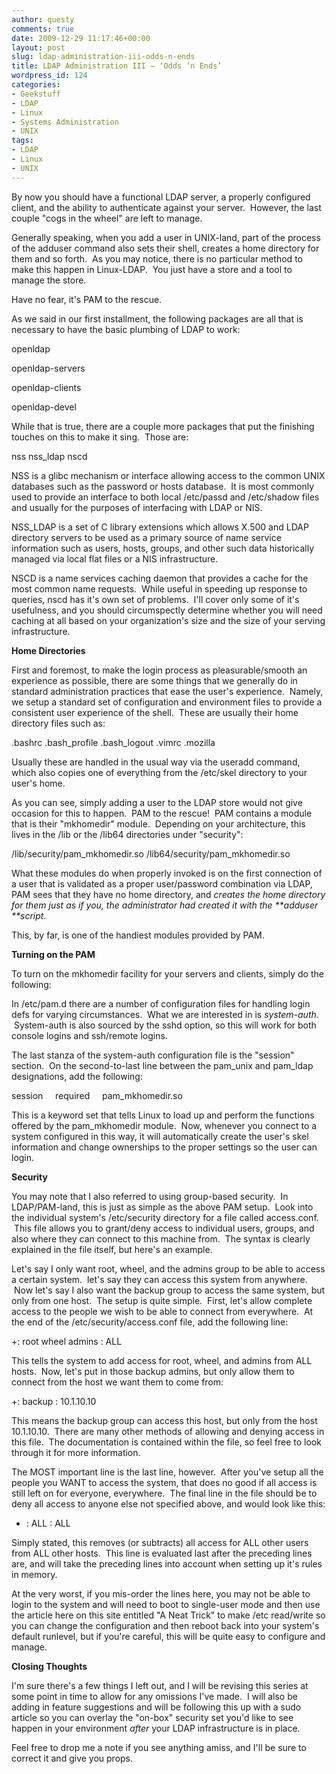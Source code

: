 ```yaml
---
author: questy
comments: true
date: 2009-12-29 11:17:46+00:00
layout: post
slug: ldap-administration-iii-odds-n-ends
title: LDAP Administration III – ‘Odds ‘n Ends’
wordpress_id: 124
categories:
- Geekstuff
- LDAP
- Linux
- Systems Administration
- UNIX
tags:
- LDAP
- Linux
- UNIX
---
```


By now you should have a functional LDAP server, a properly configured client, and the ability to authenticate against your server.  However, the last couple "cogs in the wheel" are left to manage.

Generally speaking, when you add a user in UNIX-land, part of the process of the adduser command also sets their shell, creates a home directory for them and so forth.  As you may notice, there is no particular method to make this happen in Linux-LDAP.  You just have a store and a tool to manage the store.

Have no fear, it's PAM to the rescue.

As we said in our first installment, the following packages are all that is necessary to have the basic plumbing of LDAP to work:


openldap




openldap-servers




openldap-clients




openldap-devel


While that is true, there are a couple more packages that put the finishing touches on this to make it sing.  Those are:

nss
nss_ldap
nscd

NSS is a glibc mechanism or interface allowing access to the common UNIX databases such as the password or hosts database.  It is most commonly used to provide an interface to both local /etc/passd and /etc/shadow files and usually for the purposes of interfacing with LDAP or NIS.

NSS_LDAP is a set of C library extensions which allows X.500 and LDAP directory servers to be used as a primary source of name service information such as users, hosts, groups, and other such data historically managed via local flat files or a NIS infrastructure.

NSCD is a name services caching daemon that provides a cache for the most common name requests.  While useful in speeding up response to queries, nscd has it's own set of problems.  I'll cover only some of it's usefulness, and you should circumspectly determine whether you will need caching at all based on your organization's size and the size of your serving infrastructure.

**Home Directories**

First and foremost, to make the login process as pleasurable/smooth an experience as possible, there are some things that we generally do in standard administration practices that ease the user's experience.  Namely, we setup a standard set of configuration and environment files to provide a consistent user experience of the shell.  These are usually their home directory files such as:

.bashrc
.bash_profile
.bash_logout
.vimrc
.mozilla

Usually these are handled in the usual way via the useradd command, which also copies one of everything from the /etc/skel directory to your user's home.

As you can see, simply adding a user to the LDAP store would not give occasion for this to happen.  PAM to the rescue!  PAM contains a module that is their "mkhomedir" module.  Depending on your architecture, this lives in the /lib or the /lib64 directories under "security":

/lib/security/pam_mkhomedir.so
/lib64/security/pam_mkhomedir.so

What these modules do when properly invoked is on the first connection of a user that is validated as a proper user/password combination via LDAP, PAM sees that they have no home directory, and _creates the home directory for them just as if you, the administrator had created it with the **adduser **script._

This, by far, is one of the handiest modules provided by PAM.

**Turning on the PAM**

To turn on the mkhomedir facility for your servers and clients, simply do the following:

In /etc/pam.d there are a number of configuration files for handling login defs for varying circumstances.  What we are interested in is _system-auth_.  System-auth is also sourced by the sshd option, so this will work for both console logins and ssh/remote logins.

The last stanza of the system-auth configuration file is the "session" section.  On the second-to-last line between the pam_unix and pam_ldap designations, add the following:

session     required     pam_mkhomedir.so

This is a keyword set that tells Linux to load up and perform the functions offered by the pam_mkhomedir module.  Now, whenever you connect to a system configured in this way, it will automatically create the user's skel information and change ownerships to the proper settings so the user can login.

**Security**

You may note that I also referred to using group-based security.  In LDAP/PAM-land, this is just as simple as the above PAM setup.  Look into the individual system's /etc/security directory for a file called access.conf.  This file allows you to grant/deny access to individual users, groups, and also where they can connect to this machine from.  The syntax is clearly explained in the file itself, but here's an example.

Let's say I only want root, wheel, and the admins group to be able to access a certain system.  let's say they can access this system from anywhere.  Now let's say I also want the backup group to access the same system, but only from one host.  The setup is quite simple.  First, let's allow complete access to the people we wish to be able to connect from everywhere.  At the end of the /etc/security/access.conf file, add the following line:

+: root wheel admins : ALL

This tells the system to add access for root, wheel, and admins from ALL hosts.  Now, let's put in those backup admins, but only allow them to connect from the host we want them to come from:

+: backup : 10.1.10.10

This means the backup group can access this host, but only from the host 10.1.10.10.  There are many other methods of allowing and denying access in this file.  The documentation is contained within the file, so feel free to look through it for more information.

The MOST important line is the last line, however.  After you've setup all the people you WANT to access the system, that does no good if all access is still left on for everyone, everywhere.  The final line in the file should be to deny all access to anyone else not specified above, and would look like this:

- : ALL : ALL

Simply stated, this removes (or subtracts) all access for ALL other users from ALL other hosts.  This line is evaluated last after the preceding lines are, and will take the preceding lines into account when setting up it's rules in memory.

At the very worst, if you mis-order the lines here, you may not be able to login to the system and will need to boot to single-user mode and then use the article here on this site entitled "A Neat Trick" to make /etc read/write so you can change the configuration and then reboot back into your system's default runlevel, but if you're careful, this will be quite easy to configure and manage.

**Closing Thoughts**

I'm sure there's a few things I left out, and I will be revising this series at some point in time to allow for any omissions I've made.  I will also be adding in feature suggestions and will be following this up with a sudo article so you can overlay the "on-box" security set you'd like to see happen in your environment *after* your LDAP infrastructure is in place.

Feel free to drop me a note if you see anything amiss, and I'll be sure to correct it and give you props.
